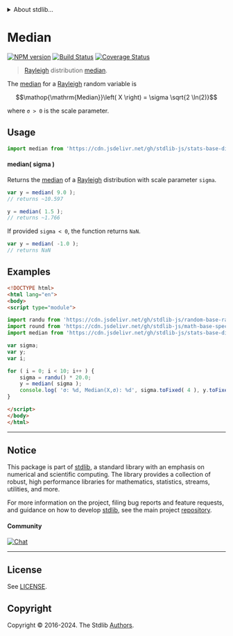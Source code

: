 <!--

@license Apache-2.0

Copyright (c) 2018 The Stdlib Authors.

Licensed under the Apache License, Version 2.0 (the "License");
you may not use this file except in compliance with the License.
You may obtain a copy of the License at

   http://www.apache.org/licenses/LICENSE-2.0

Unless required by applicable law or agreed to in writing, software
distributed under the License is distributed on an "AS IS" BASIS,
WITHOUT WARRANTIES OR CONDITIONS OF ANY KIND, either express or implied.
See the License for the specific language governing permissions and
limitations under the License.

-->


<details>
  <summary>
    About stdlib...
  </summary>
  <p>We believe in a future in which the web is a preferred environment for numerical computation. To help realize this future, we've built stdlib. stdlib is a standard library, with an emphasis on numerical and scientific computation, written in JavaScript (and C) for execution in browsers and in Node.js.</p>
  <p>The library is fully decomposable, being architected in such a way that you can swap out and mix and match APIs and functionality to cater to your exact preferences and use cases.</p>
  <p>When you use stdlib, you can be absolutely certain that you are using the most thorough, rigorous, well-written, studied, documented, tested, measured, and high-quality code out there.</p>
  <p>To join us in bringing numerical computing to the web, get started by checking us out on <a href="https://github.com/stdlib-js/stdlib">GitHub</a>, and please consider <a href="https://opencollective.com/stdlib">financially supporting stdlib</a>. We greatly appreciate your continued support!</p>
</details>

# Median

[![NPM version][npm-image]][npm-url] [![Build Status][test-image]][test-url] [![Coverage Status][coverage-image]][coverage-url] <!-- [![dependencies][dependencies-image]][dependencies-url] -->

> [Rayleigh][rayleigh-distribution] distribution [median][median].

<!-- Section to include introductory text. Make sure to keep an empty line after the intro `section` element and another before the `/section` close. -->

<section class="intro">

The [median][median] for a [Rayleigh][rayleigh-distribution] random variable is

<!-- <equation class="equation" label="eq:rayleigh_median" align="center" raw="\operatorname{Median}\left( X \right) = \sigma \sqrt{2 \ln(2)}" alt="Median for a Rayleigh distribution."> -->

```math
\mathop{\mathrm{Median}}\left( X \right) = \sigma \sqrt{2 \ln(2)}
```

<!-- <div class="equation" align="center" data-raw-text="\operatorname{Median}\left( X \right) = \sigma \sqrt{2 \ln(2)}" data-equation="eq:rayleigh_median">
    <img src="https://cdn.jsdelivr.net/gh/stdlib-js/stdlib@51534079fef45e990850102147e8945fb023d1d0/lib/node_modules/@stdlib/stats/base/dists/rayleigh/median/docs/img/equation_rayleigh_median.svg" alt="Median for a Rayleigh distribution.">
    <br>
</div> -->

<!-- </equation> -->

where `σ > 0` is the scale parameter.

</section>

<!-- /.intro -->

<!-- Package usage documentation. -->



<section class="usage">

## Usage

```javascript
import median from 'https://cdn.jsdelivr.net/gh/stdlib-js/stats-base-dists-rayleigh-median@esm/index.mjs';
```

#### median( sigma )

Returns the [median][median] of a [Rayleigh][rayleigh-distribution] distribution with scale 
parameter `sigma`.

```javascript
var y = median( 9.0 );
// returns ~10.597

y = median( 1.5 );
// returns ~1.766
```

If provided `sigma < 0`, the function returns `NaN`.

```javascript
var y = median( -1.0 );
// returns NaN
```

</section>

<!-- /.usage -->

<!-- Package usage notes. Make sure to keep an empty line after the `section` element and another before the `/section` close. -->

<section class="notes">

</section>

<!-- /.notes -->

<!-- Package usage examples. -->

<section class="examples">

## Examples

<!-- eslint no-undef: "error" -->

<!-- eslint no-undef: "error" -->

```html
<!DOCTYPE html>
<html lang="en">
<body>
<script type="module">

import randu from 'https://cdn.jsdelivr.net/gh/stdlib-js/random-base-randu@esm/index.mjs';
import round from 'https://cdn.jsdelivr.net/gh/stdlib-js/math-base-special-round@esm/index.mjs';
import median from 'https://cdn.jsdelivr.net/gh/stdlib-js/stats-base-dists-rayleigh-median@esm/index.mjs';

var sigma;
var y;
var i;

for ( i = 0; i < 10; i++ ) {
    sigma = randu() * 20.0;
    y = median( sigma );
    console.log( 'σ: %d, Median(X,σ): %d', sigma.toFixed( 4 ), y.toFixed( 4 ) );
}

</script>
</body>
</html>
```

</section>

<!-- /.examples -->

<!-- Section to include cited references. If references are included, add a horizontal rule *before* the section. Make sure to keep an empty line after the `section` element and another before the `/section` close. -->

<section class="references">

</section>

<!-- /.references -->

<!-- Section for related `stdlib` packages. Do not manually edit this section, as it is automatically populated. -->

<section class="related">

</section>

<!-- /.related -->

<!-- Section for all links. Make sure to keep an empty line after the `section` element and another before the `/section` close. -->


<section class="main-repo" >

* * *

## Notice

This package is part of [stdlib][stdlib], a standard library with an emphasis on numerical and scientific computing. The library provides a collection of robust, high performance libraries for mathematics, statistics, streams, utilities, and more.

For more information on the project, filing bug reports and feature requests, and guidance on how to develop [stdlib][stdlib], see the main project [repository][stdlib].

#### Community

[![Chat][chat-image]][chat-url]

---

## License

See [LICENSE][stdlib-license].


## Copyright

Copyright &copy; 2016-2024. The Stdlib [Authors][stdlib-authors].

</section>

<!-- /.stdlib -->

<!-- Section for all links. Make sure to keep an empty line after the `section` element and another before the `/section` close. -->

<section class="links">

[npm-image]: http://img.shields.io/npm/v/@stdlib/stats-base-dists-rayleigh-median.svg
[npm-url]: https://npmjs.org/package/@stdlib/stats-base-dists-rayleigh-median

[test-image]: https://github.com/stdlib-js/stats-base-dists-rayleigh-median/actions/workflows/test.yml/badge.svg?branch=main
[test-url]: https://github.com/stdlib-js/stats-base-dists-rayleigh-median/actions/workflows/test.yml?query=branch:main

[coverage-image]: https://img.shields.io/codecov/c/github/stdlib-js/stats-base-dists-rayleigh-median/main.svg
[coverage-url]: https://codecov.io/github/stdlib-js/stats-base-dists-rayleigh-median?branch=main

<!--

[dependencies-image]: https://img.shields.io/david/stdlib-js/stats-base-dists-rayleigh-median.svg
[dependencies-url]: https://david-dm.org/stdlib-js/stats-base-dists-rayleigh-median/main

-->

[chat-image]: https://img.shields.io/gitter/room/stdlib-js/stdlib.svg
[chat-url]: https://app.gitter.im/#/room/#stdlib-js_stdlib:gitter.im

[stdlib]: https://github.com/stdlib-js/stdlib

[stdlib-authors]: https://github.com/stdlib-js/stdlib/graphs/contributors

[umd]: https://github.com/umdjs/umd
[es-module]: https://developer.mozilla.org/en-US/docs/Web/JavaScript/Guide/Modules

[deno-url]: https://github.com/stdlib-js/stats-base-dists-rayleigh-median/tree/deno
[umd-url]: https://github.com/stdlib-js/stats-base-dists-rayleigh-median/tree/umd
[esm-url]: https://github.com/stdlib-js/stats-base-dists-rayleigh-median/tree/esm
[branches-url]: https://github.com/stdlib-js/stats-base-dists-rayleigh-median/blob/main/branches.md

[stdlib-license]: https://raw.githubusercontent.com/stdlib-js/stats-base-dists-rayleigh-median/main/LICENSE

[rayleigh-distribution]: https://en.wikipedia.org/wiki/Rayleigh_distribution

[median]: https://en.wikipedia.org/wiki/Median

</section>

<!-- /.links -->
